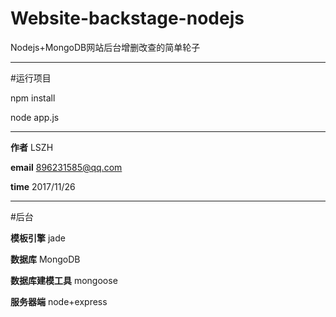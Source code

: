 # Website-backstage-nodejs

Nodejs+MongoDB网站后台增删改查的简单轮子

------------------- 

#运行项目

npm install

node app.js

------------------- 

**作者**  LSZH 

**email** 896231585@qq.com 

**time**  2017/11/26 

------------------- 

#后台 


**模板引擎**  jade 


**数据库**  MongoDB 


**数据库建模工具** mongoose 


**服务器端**  node+express 
